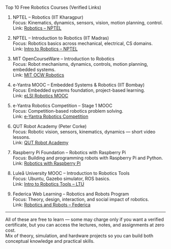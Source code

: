 Top 10 Free Robotics Courses (Verified Links)

1. NPTEL – Robotics (IIT Kharagpur)  
Focus: Kinematics, dynamics, sensors, vision, motion planning, control.  
Link: [Robotics – NPTEL](https://onlinecourses.nptel.ac.in/noc21_me76/preview)

2. NPTEL – Introduction to Robotics (IIT Madras)  
Focus: Robotics basics across mechanical, electrical, CS domains.  
Link: [Intro to Robotics – NPTEL](https://onlinecourses.nptel.ac.in/noc20_de11/preview)

3. MIT OpenCourseWare – Introduction to Robotics  
Focus: Robot mechanisms, dynamics, controls, motion planning, embedded systems.  
Link: [MIT OCW Robotics](https://ocw.mit.edu/courses/2-12-introduction-to-robotics-fall-2005/)

4. e-Yantra MOOC – Embedded Systems & Robotics (IIT Bombay)  
Focus: Embedded systems foundation, project-based learning.  
Link: [eLSI Robotics MOOC](https://www.mooc.e-yantra.org/embedded_elsi)

5. e-Yantra Robotics Competition – Stage 1 MOOC  
Focus: Competition-based robotics problem solving.  
Link: [e-Yantra Robotics Competition](https://www.mooc.e-yantra.org/)

6. QUT Robot Academy (Peter Corke)  
Focus: Robotic vision, sensors, kinematics, dynamics — short video lessons.  
Link: [QUT Robot Academy](https://robotacademy.net.au/)

7. Raspberry Pi Foundation – Robotics with Raspberry Pi  
Focus: Building and programming robots with Raspberry Pi and Python.  
Link: [Robotics with Raspberry Pi](https://projects.raspberrypi.org/en/pathways/robotics)

8. Luleå University MOOC – Introduction to Robotics Tools  
Focus: Ubuntu, Gazebo simulator, ROS basics.  
Link: [Intro to Robotics Tools – LTU](https://www.ltu.se/en/education/skills-development-for-professionals/search-moocs/mooc-introduction-to-robotics-tools)

9. Federica Web Learning – Robotics and Robots Program  
Focus: Theory, design, interaction, and social impact of robotics.  
Link: [Robotics and Robots – Federica](https://www.federica.eu/federica-pro/robotics-and-robots/)

---

All of these are free to learn — some may charge only if you want a verified certificate, but you can access the lectures, notes, and assignments at zero cost.  
Mix of theory, simulation, and hardware projects so you can build both conceptual knowledge and practical skills.
